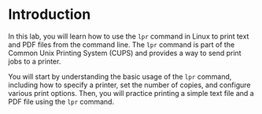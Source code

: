 # Introduction

In this lab, you will learn how to use the `lpr` command in Linux to print text and PDF files from the command line. The `lpr` command is part of the Common Unix Printing System (CUPS) and provides a way to send print jobs to a printer.

You will start by understanding the basic usage of the `lpr` command, including how to specify a printer, set the number of copies, and configure various print options. Then, you will practice printing a simple text file and a PDF file using the `lpr` command.
